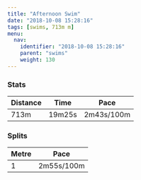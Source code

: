 ```yaml
---
title: "Afternoon Swim"
date: "2018-10-08 15:28:16"
tags: [swims, 713m m]
menu:
  nav:
    identifier: "2018-10-08 15:28:16"
    parent: "swims"
    weight: 130
---
```


### Stats

| Distance | Time | Pace |
|----------|------|------|
|713m|19m25s|2m43s/100m|

### Splits

| Metre | Pace |
|------|------|
|1|2m55s/100m|
